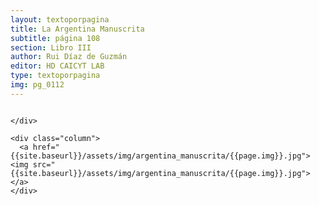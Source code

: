 ```yaml
---
layout: textoporpagina
title: La Argentina Manuscrita
subtitle: página 108
section: Libro III
author: Rui Díaz de Guzmán
editor: HD CAICYT LAB
type: textoporpagina
img: pg_0112
---
```


<div class="row">
    <div class="column">


    </div>

    <div class="column">
      <a href="{{site.baseurl}}/assets/img/argentina_manuscrita/{{page.img}}.jpg"><img src="{{site.baseurl}}/assets/img/argentina_manuscrita/{{page.img}}.jpg"></a>
    </div>
</div>